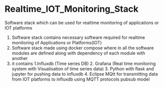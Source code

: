 # Realtime_IOT_Monitoring_Stack
Software stack which can be used for realtime monitoring of applications or IOT platforms 

  1. Software stack contains necessary software required for realtime monitoring of Applications or Platforms(IOT)
  2. Software stack made using docker compose where in all the software modules are defined along with dependency of each module with another
  3. it contains 
    1.Influxdb (Time series DB)
    2. Grafana (Real time monitoring system with Visualisation of time series data)
    3. Python with flask and jupyter for pushing data to influxdb
    4. Eclipse MQtt for transmitting data from IOT platforms to influxdb using MQTT protocols pubsub model
  
